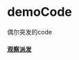 # demoCode

偶尔突发的code

#### [观察派发](https://github.com/WangisBB/demoCode/blob/main/%E8%A7%82%E5%AF%9F%E6%B4%BE%E5%8F%91.html)